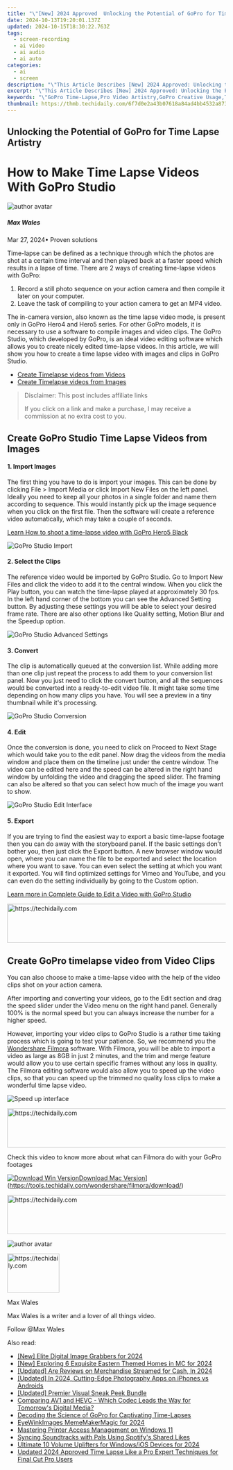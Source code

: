 ```yaml
---
title: "\"[New] 2024 Approved  Unlocking the Potential of GoPro for Time Lapse Artistry\""
date: 2024-10-13T19:20:01.137Z
updated: 2024-10-15T18:30:22.763Z
tags: 
  - screen-recording
  - ai video
  - ai audio
  - ai auto
categories: 
  - ai
  - screen
description: "\"This Article Describes [New] 2024 Approved: Unlocking the Potential of GoPro for Time Lapse Artistry\""
excerpt: "\"This Article Describes [New] 2024 Approved: Unlocking the Potential of GoPro for Time Lapse Artistry\""
keywords: "\"GoPro Time-Lapse,Pro Video Artistry,GoPro Creative Usage,Time-Lapse Photography,GoPro LAPSE Crafting,Professional Time-Capture,GoPro Creative Timelapses\""
thumbnail: https://thmb.techidaily.com/6f7d0e2a43b07618a84ad4bb4532a87360d4eb5cc4017e6eac185e39f8838773.jpg
---
```


## Unlocking the Potential of GoPro for Time Lapse Artistry

# How to Make Time Lapse Videos With GoPro Studio

![author avatar](https://images.wondershare.com/filmora/article-images/max-wales-author.jpg)

##### Max Wales

 Mar 27, 2024• Proven solutions

Time-lapse can be defined as a technique through which the photos are shot at a certain time interval and then played back at a faster speed which results in a lapse of time. There are 2 ways of creating time-lapse videos with GoPro:

1. Record a still photo sequence on your action camera and then compile it later on your computer.
2. Leave the task of compiling to your action camera to get an MP4 video.

The in-camera version, also known as the time lapse video mode, is present only in GoPro Hero4 and Hero5 series. For other GoPro models, it is necessary to use a software to compile images and video clips. The GoPro Studio, which developed by GoPro, is an ideal video editing software which allows you to create nicely edited time-lapse videos. In this article, we will show you how to create a time lapse video with images and clips in GoPro Studio.

* [Create Timelapse videos from Videos](#part1)
* [Create Timelapse videos from Images](#part2)

>  Disclaimer: This post includes affiliate links
>
>  If you click on a link and make a purchase, I may receive a commission at no extra cost to you.
>

## Create GoPro Studio Time Lapse Videos from Images

#### **1. Import Images**

The first thing you have to do is import your images. This can be done by clicking File > Import Media or click Import New Files on the left panel. Ideally you need to keep all your photos in a single folder and name them according to sequence. This would instantly pick up the image sequence when you click on the first file. Then the software will create a reference video automatically, which may take a couple of seconds.

[Learn How to shoot a time-lapse video with GoPro Hero5 Black](https://tools.techidaily.com/wondershare/filmora/download/)

![GoPro Studio Import](https://images.wondershare.com/filmora/article-images/import-gopro-studio.jpg)

#### **2. Select the Clips**

The reference video would be imported by GoPro Studio. Go to Import New Files and click the video to add it to the central window. When you click the Play button, you can watch the time-lapse played at approximately 30 fps. In the left hand corner of the bottom you can see the Advanced Setting button. By adjusting these settings you will be able to select your desired frame rate. There are also other options like Quality setting, Motion Blur and the Speedup option.

![GoPro Studio Advanced Settings](https://images.wondershare.com/filmora/article-images/advanced-settings-gopro-studio.jpg)

#### **3. Convert**

The clip is automatically queued at the conversion list. While adding more than one clip just repeat the process to add them to your conversion list panel. Now you just need to click the convert button, and all the sequences would be converted into a ready-to-edit video file. It might take some time depending on how many clips you have. You will see a preview in a tiny thumbnail while it's processing.

![GoPro Studio Conversion](https://images.wondershare.com/filmora/article-images/edit-video-with-gopro-studio-4.jpg)

#### **4. Edit**

Once the conversion is done, you need to click on Proceed to Next Stage which would take you to the edit panel. Now drag the videos from the media window and place them on the timeline just under the centre window. The video can be edited here and the speed can be altered in the right hand window by unfolding the video and dragging the speed slider. The framing can also be altered so that you can select how much of the image you want to show.

![GoPro Studio Edit Interface](https://images.wondershare.com/filmora/article-images/edit-interface-gopro-studio.jpg)

#### **5. Export**

If you are trying to find the easiest way to export a basic time-lapse footage then you can do away with the storyboard panel. If the basic settings don’t bother you, then just click the Export button. A new browser window would open, where you can name the file to be exported and select the location where you want to save. You can even select the setting at which you want it exported. You will find optimized settings for Vimeo and YouTube, and you can even do the setting individually by going to the Custom option.

[Learn more in Complete Guide to Edit a Video with GoPro Studio](https://tools.techidaily.com/wondershare/filmora/download/)

<!-- affiliate ads begin -->
<a href="https://appsumo.8odi.net/c/5597632/2037318/7443" target="_top" id="2037318">
  <img src="//a.impactradius-go.com/display-ad/7443-2037318" border="0" alt="https://techidaily.com" width="728" height="90"/>
</a>
<img height="0" width="0" src="https://appsumo.8odi.net/i/5597632/2037318/7443" style="position:absolute;visibility:hidden;" border="0" />
<!-- affiliate ads end -->

## Create GoPro timelapse video from Video Clips

You can also choose to make a time-lapse video with the help of the video clips shot on your action camera.

After importing and converting your videos, go to the Edit section and drag the speed slider under the Video menu on the right hand panel. Generally 100% is the normal speed but you can always increase the number for a higher speed.

However, importing your video clips to GoPro Studio is a rather time taking process which is going to test your patience. So, we recommend you the [Wondershare Filmora](https://tools.techidaily.com/wondershare/filmora/download/) software. With Filmora, you will be able to import a video as large as 8GB in just 2 minutes, and the trim and merge feature would allow you to use certain specific frames without any loss in quality. The Filmora editing software would also allow you to speed up the video clips, so that you can speed up the trimmed no quality loss clips to make a wonderful time lapse video.

![Speed up interface](https://images.wondershare.com/filmora/article-images/speed-effect-speed-add-marker.png)

<!-- affiliate ads begin -->
<a href="https://ursime.pxf.io/c/5597632/2136545/16384" target="_top" id="2136545">
  <img src="//a.impactradius-go.com/display-ad/16384-2136545" border="0" alt="https://techidaily.com" width="728" height="90"/>
</a>
<img height="0" width="0" src="https://ursime.pxf.io/i/5597632/2136545/16384" style="position:absolute;visibility:hidden;" border="0" />
<!-- affiliate ads end -->

Check this video to know more about what can Filmora do with your GoPro footages

[![Download Win Version](https://images.wondershare.com/filmora/guide/download-btn-win.jpg)](https://tools.techidaily.com/wondershare/filmora/download/)[Download Mac Version](https://images.wondershare.com/filmora/guide/download-btn-mac.jpg)](https://tools.techidaily.com/wondershare/filmora/download/)

<!-- affiliate ads begin -->
<a href="https://appsumo.8odi.net/c/5597632/2068432/7443" target="_top" id="2068432">
  <img src="//a.impactradius-go.com/display-ad/7443-2068432" border="0" alt="https://techidaily.com" width="728" height="90"/>
</a>
<img height="0" width="0" src="https://appsumo.8odi.net/i/5597632/2068432/7443" style="position:absolute;visibility:hidden;" border="0" />
<!-- affiliate ads end -->

![author avatar](https://images.wondershare.com/filmora/article-images/max-wales-author.jpg)

<!-- affiliate ads begin -->
<a href="https://bluettide.pxf.io/c/5597632/2141684/17092" target="_top" id="2141684">
  <img src="//a.impactradius-go.com/display-ad/17092-2141684" border="0" alt="https://techidaily.com" width="120" height="90"/>
</a>
<img height="0" width="0" src="https://bluettide.pxf.io/i/5597632/2141684/17092" style="position:absolute;visibility:hidden;" border="0" />
<!-- affiliate ads end -->

Max Wales

Max Wales is a writer and a lover of all things video.

Follow @Max Wales


<ins class="adsbygoogle"
     style="display:block"
     data-ad-format="autorelaxed"
     data-ad-client="ca-pub-7571918770474297"
     data-ad-slot="1223367746"></ins>



<ins class="adsbygoogle"
     style="display:block"
     data-ad-client="ca-pub-7571918770474297"
     data-ad-slot="8358498916"
     data-ad-format="auto"
     data-full-width-responsive="true"></ins>


<span class="atpl-alsoreadstyle">Also read:</span>
<div><ul>
<li><a href="https://screen-video-capture.techidaily.com/new-elite-digital-image-grabbers-for-2024/"><u>[New] Elite Digital Image Grabbers for 2024</u></a></li>
<li><a href="https://screen-sharing-recording.techidaily.com/new-exploring-6-exquisite-eastern-themed-homes-in-mc-for-2024/"><u>[New] Exploring 6 Exquisite Eastern Themed Homes in MC for 2024</u></a></li>
<li><a href="https://fox-info.techidaily.com/updated-are-reviews-on-merchandise-streamed-for-cash-in-2024/"><u>[Updated] Are Reviews on Merchandise Streamed for Cash, In 2024</u></a></li>
<li><a href="https://fox-info.techidaily.com/updated-in-2024-cutting-edge-photography-apps-on-iphones-vs-androids/"><u>[Updated] In 2024, Cutting-Edge Photography Apps on iPhones vs Androids</u></a></li>
<li><a href="https://fox-info.techidaily.com/updated-premier-visual-sneak-peek-bundle/"><u>[Updated] Premier Visual Sneak Peek Bundle</u></a></li>
<li><a href="https://eaxpv-info.techidaily.com/comparing-av1-and-hevc-which-codec-leads-the-way-for-tomorrows-digital-media/"><u>Comparing AV1 and HEVC - Which Codec Leads the Way for Tomorrow's Digital Media?</u></a></li>
<li><a href="https://extra-resources.techidaily.com/decoding-the-science-of-gopro-for-captivating-time-lapses/"><u>Decoding the Science of GoPro for Captivating Time-Lapses</u></a></li>
<li><a href="https://fox-info.techidaily.com/eyewinkimages-mememakermagic-for-2024/"><u>EyeWinkImages MemeMakerMagic for 2024</u></a></li>
<li><a href="https://win11.techidaily.com/mastering-printer-access-management-on-windows-11/"><u>Mastering Printer Access Management on Windows 11</u></a></li>
<li><a href="https://techno-recovery.techidaily.com/syncing-soundtracks-with-pals-using-spotifys-shared-likes/"><u>Syncing Soundtracks with Pals Using Spotify's Shared Likes</u></a></li>
<li><a href="https://youtube-blog.techidaily.com/ate-10-volume-uplifters-for-windowsios-devices-for-2024/"><u>Ultimate 10 Volume Uplifters for Windows/iOS Devices for 2024</u></a></li>
<li><a href="https://ai-video-apps.techidaily.com/updated-2024-approved-time-lapse-like-a-pro-expert-techniques-for-final-cut-pro-users/"><u>Updated 2024 Approved Time Lapse Like a Pro Expert Techniques for Final Cut Pro Users</u></a></li>
</ul></div>

